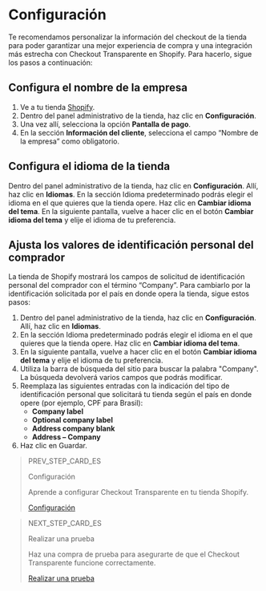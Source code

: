 # Configuración

Te recomendamos personalizar la información del checkout de la tienda para poder garantizar una mejor experiencia de compra y una integración más estrecha con Checkout Transparente en Shopify. Para hacerlo, sigue los pasos a continuación:

## Configura el nombre de la empresa

1. Ve a tu tienda [Shopify](https://accounts.shopify.com/store-login).
2. Dentro del panel administrativo de la tienda, haz clic en **Configuración**.
3. Una vez allí, selecciona la opción **Pantalla de pago**.
4. En la sección **Información del cliente**, selecciona el campo “Nombre de la empresa” como obligatorio.

## Configura el idioma de la tienda

Dentro del panel administrativo de la tienda, haz clic en **Configuración**. Allí, haz clic en **Idiomas**.
En la sección Idioma predeterminado podrás elegir el idioma en el que quieres que la tienda opere. Haz clic en **Cambiar idioma del tema**. 
En la siguiente pantalla, vuelve a hacer clic en el botón **Cambiar idioma del tema** y elije el idioma de tu preferencia.

## Ajusta los valores de identificación personal del comprador

La tienda de Shopify mostrará los campos de solicitud de identificación personal del comprador con el término “Company”. Para cambiarlo por la identificación solicitada por el país en donde opera la tienda, sigue estos pasos:

1. Dentro del panel administrativo de la tienda, haz clic en **Configuración**. Allí, haz clic en **Idiomas**.
2. En la sección Idioma predeterminado podrás elegir el idioma en el que quieres que la tienda opere. Haz clic en **Cambiar idioma del tema**. 
3. En la siguiente pantalla, vuelve a hacer clic en el botón **Cambiar idioma del tema** y elije el idioma de tu preferencia.
4. Utiliza la barra de búsqueda del sitio para buscar la palabra "Company". La búsqueda devolverá varios campos que podrás modificar.
5. Reemplaza las siguientes entradas con la indicación del tipo de identificación personal que solicitará tu tienda según el país en donde opere (por ejemplo, CPF para Brasil):
    * **Company label**
    * **Optional company label**
    * **Address company blank**
    * **Address – Company**
6. Haz clic en Guardar.

> PREV_STEP_CARD_ES
>
> Configuración
>
> Aprende a configurar Checkout Transparente en tu tienda Shopify.
>
> [Configuración](/developers/es/docs/shopify/checkout-transparente/configuration)

> NEXT_STEP_CARD_ES
>
> Realizar una prueba
>
> Haz una compra de prueba para asegurarte de que el Checkout Transparente funcione correctamente.
>
> [Realizar una prueba](/developers/es/docs/shopify/checkout-transparente/integration)


